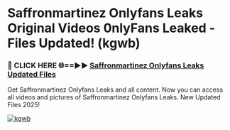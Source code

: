 # Saffronmartinez Onlyfans Leaks Original Videos 0nlyFans Leaked - Files Updated! (kgwb)

<h3>🔴 CLICK HERE 🌐==►► <a href="https://tinyurl.com/2wckxsce" rel="nofollow">Saffronmartinez Onlyfans Leaks Updated Files</a></h3>

Get Saffronmartinez Onlyfans Leaks and all content. Now you can access all videos and pictures of Saffronmartinez Onlyfans Leaks. New Updated Files 2025!

[![kgwb](https://i.imgur.com/AFduVYN.gif)](https://tinyurl.com/2wckxsce)
